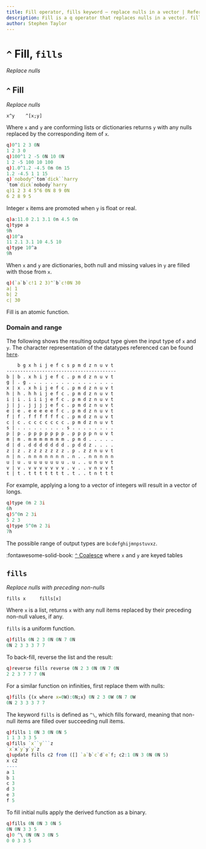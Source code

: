```yaml
---
title: Fill operator, fills keyword – replace nulls in a vector | Reference | kdb+ and q documentation
description: Fill is a q operator that replaces nulls in a vector. fills is a q keyword that replaces nulls in a vector with preceding non-nulls.
author: Stephen Taylor
---
```

# `^` Fill, `fills`

_Replace nulls_



## `^` Fill

_Replace nulls_

```syntax
x^y    ^[x;y]
```

Where `x` and `y` are conforming lists or dictionaries
returns `y` with any nulls replaced by the corresponding item of `x`.

```q
q)0^1 2 3 0N
1 2 3 0
q)100^1 2 -5 0N 10 0N
1 2 -5 100 10 100
q)1.0^1.2 -4.5 0n 0n 15
1.2 -4.5 1 1 15
q)`nobody^`tom`dick``harry
`tom`dick`nobody`harry
q)1 2 3 4 5^6 0N 8 9 0N
6 2 8 9 5
```

Integer `x` items are promoted when `y` is float or real.

```q
q)a:11.0 2.1 3.1 0n 4.5 0n
q)type a
9h
q)10^a
11 2.1 3.1 10 4.5 10
q)type 10^a
9h
```

When `x` and `y` are dictionaries, both null and missing values in `y` are filled with those from `x`.

```q
q)(`a`b`c!1 2 3)^`b`c!0N 30
a| 1
b| 2
c| 30
```

Fill is an atomic function.

### Domain and range

The following shows the resulting output type given the input type of `x` and `y`.
The character representation of the datatypes referenced can be found [`here`](../basics/datatypes.md).

```txt
    b g x h i j e f c s p m d z n u v t
----------------------------------------
b | b . x h i j e f c . p m d z n u v t
g | . g . . . . . . . . . . . . . . . .
x | x . x h i j e f c . p m d z n u v t
h | h . h h i j e f c . p m d z n u v t
i | i . i i i j e f c . p m d z n u v t
j | j . j j j j e f c . p m d z n u v t
e | e . e e e e e f c . p m d z n u v t
f | f . f f f f f f c . p m d z n u v t
c | c . c c c c c c c . p m d z n u v t
s | . . . . . . . . . s . . . . . . . .
p | p . p p p p p p p . p p p p n u v t
m | m . m m m m m m m . p m d . . . . .
d | d . d d d d d d d . p d d z . . . .
z | z . z z z z z z z . p . z z n u v t
n | n . n n n n n n n . n . . n n n n n
u | u . u u u u u u u . u . . u n u v t
v | v . v v v v v v v . v . . v n v v t
t | t . t t t t t t t . t . . t n t t t
```

For example, applying a long to a vector of integers will result in a vector of longs.

```q
q)type 0n 2 3i
6h
q)5^0n 2 3i
5 2 3
q)type 5^0n 2 3i
7h
```

The possible range of output types are `bcdefghijmnpstuvxz`.


:fontawesome-solid-book: 
[`^` Coalesce](coalesce.md) where `x` and `y` are keyed tables 


## `fills`

_Replace nulls with preceding non-nulls_

```syntax
fills x     fills[x]
```

Where `x` is a list, returns `x` with any null items replaced by their preceding non-null values, if any.

`fills` is a uniform function. 

```q
q)fills 0N 2 3 0N 0N 7 0N
0N 2 3 3 3 7 7
```

To back-fill, reverse the list and the result:

```q
q)reverse fills reverse 0N 2 3 0N 0N 7 0N
2 2 3 7 7 7 0N
```

For a similar function on infinities, first replace them with nulls:

```q
q)fills {(x where x=0W):0N;x} 0N 2 3 0W 0N 7 0W
0N 2 3 3 3 7 7
```

The keyword `fills` is defined as  `^\`, which fills forward, meaning that non-null items are filled over succeeding null items.

```q
q)fills 1 0N 3 0N 0N 5
1 1 3 3 3 5
q)fills `x``y```z
`x`x`y`y`y`z
q)update fills c2 from ([] `a`b`c`d`e`f; c2:1 0N 3 0N 0N 5)
x c2
----
a 1
b 1
c 3
d 3
e 3
f 5
```

To fill initial nulls apply the derived function as a binary.

```q
q)fills 0N 0N 3 0N 5
0N 0N 3 3 5
q)0 ^\ 0N 0N 3 0N 5
0 0 3 3 5
```

